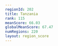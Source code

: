 ```yaml
---
regionId: 202
title: Tanzania
rank: 115
meanScore: 66.03
globalMeanScore: 67.47
numRegions: 220
layout: region_score
---
```

